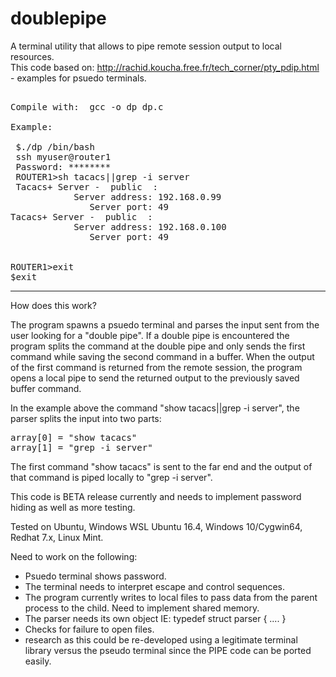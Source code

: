 # doublepipe
A terminal utility that allows to pipe remote session output to local resources.
<br>
This code based on: http://rachid.koucha.free.fr/tech_corner/pty_pdip.html - examples for psuedo terminals.
<br>
<pre>

Compile with:  gcc -o dp dp.c 

Example:

 $./dp /bin/bash
 ssh myuser@router1
 Password: ********
 ROUTER1>sh tacacs||grep -i server
 Tacacs+ Server -  public  :
            Server address: 192.168.0.99
               Server port: 49
Tacacs+ Server -  public  :
            Server address: 192.168.0.100
               Server port: 49

        
ROUTER1>exit
$exit
</pre>
-----------------------------------------------------------------------------------------------------------------------
</p>
How does this work?  

The program spawns a psuedo terminal and parses the input sent from the user looking for a "double pipe".
If a double pipe is encountered the program splits the command at the double pipe and only sends the first 
command while saving the second command in a buffer. 
When the output of the first command is returned from the remote session, the program opens a local pipe to send 
the returned output to the previously saved buffer command. 

In the example above the command "show tacacs||grep -i server", the parser splits the input into two parts:
</p>
<pre>
array[0] = "show tacacs"
array[1] = "grep -i server"
</pre>
<p>
The first command "show tacacs" is sent to the far end and the output of that command is piped locally to "grep -i server".

This code is BETA release currently and needs to implement password hiding as well as more testing.

Tested on Ubuntu, Windows WSL Ubuntu 16.4, Windows 10/Cygwin64, Redhat 7.x, Linux Mint.

Need to work on the following:

- Psuedo terminal shows password.
- The terminal needs to interpret escape and control sequences.
- The program currently writes to local files to pass data from the parent process to the child. Need to implement shared memory.
- The parser needs its own object  IE: typedef struct parser {  .... }
- Checks for failure to open files.
- research as this could be re-developed using a legitimate terminal library versus the pseudo terminal since the PIPE code can be ported easily.

</p>

